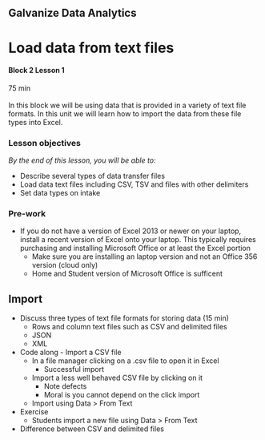## Galvanize Data Analytics
# Load data from text files
#### Block 2 Lesson 1
75 min
<br>
<br>
In this block we will be using data that is provided in a variety of text file formats.  In this unit we will learn how to import the data from these file types into Excel.

### Lesson objectives

*By the end of this lesson, you will be able to:*
* Describe several types of data transfer files
* Load data text files including CSV, TSV and files with other delimiters
* Set data types on intake

### Pre-work
* If you do not have a version of Excel 2013 or newer on your laptop, install a recent version of Excel onto your laptop.  This typically requires purchasing and installing Microsoft Office or at least the Excel portion
  * Make sure you are installing an laptop version and not an Office 356 version (cloud only)
  * Home and Student version of Microsoft Office is sufficent

## Import 
* Discuss three types of text file formats for storing data (15 min)
  * Rows and column text files such as CSV and delimited files
  * JSON
  * XML
* Code along - Import a CSV file
  * In a file manager clicking on a .csv file to open it in Excel
    * Successful import
  * Import a less well behaved CSV file by clicking on it 
    * Note defects
    * Moral is you cannot depend on the click import
  * Import using Data > From Text
* Exercise
  * Students import a new file using Data > From Text
* Difference between CSV and delimited files


 
 
